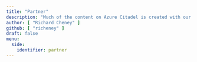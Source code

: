 ```yaml
---
title: "Partner"
description: "Much of the content on Azure Citadel is created with our partners in mind, but is useful far more widely. This area contains the content that is purely targeted to Microsoft partners."
author: [ "Richard Cheney" ]
github: [ "richeney" ]
draft: false
menu:
  side:
    identifier: partner
---
```

